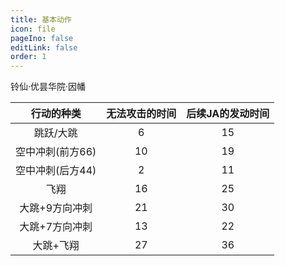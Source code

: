 ```yaml
---
title: 基本动作
icon: file
pageIno: false
editLink: false
order: 1
---
```

铃仙·优昙华院·因幡

|行动的种类|无法攻击的时间|后续JA的发动时间|
|:---:|:---:|:---:|
|跳跃/大跳|6|15|
|空中冲刺(前方66)|10|19|
|空中冲刺(后方44)|2|11|
|飞翔|16|25|
|大跳+9方向冲刺|21|30|
|大跳+7方向冲刺|13|22|
|大跳+飞翔|27|36|